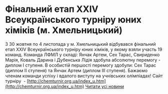 # Фінальний етап XХIV Всеукраїнського турнiру юних хiмiкiв (м. Хмельницький)
З 30 жовтня по 4 листопада у м. Хмельницький відбувався фінальний етап XХIV Всеукраїнського турнiру юних хiмiкiв, у якому взяли участь 19 команд.
Команда ЛФМЛ у складі: Янчак Артем, Сех Тарас, Свириденко Марія, Коваль Дарина і Дубенська Лідія здобула абсолютну перемогу - диплом І ступеня.
В особистій першості перемогу здобули: Сех Тарас (диплом ІІ ступеня) та Янчак Артем (диплом ІІІ ступеня).
Бажаємо членам команди успіху і вдалого виступу на учнівських олімпіадах!
Сайт турніру  - [http://chemturnir.org.ua/index_u.htm](http://chemturnir.org.ua/index_u.htm)
[Читати усі новини](/news)

